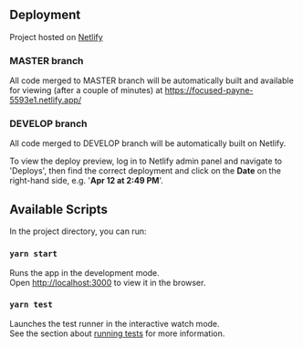## Deployment

Project hosted on [Netlify](https://app.netlify.com/)

### MASTER branch

All code merged to MASTER branch will be automatically built and available for viewing (after a couple of minutes) at https://focused-payne-5593e1.netlify.app/

### DEVELOP branch

All code merged to DEVELOP branch will be automatically built on Netlify.

To view the deploy preview, log in to Netlify admin panel and navigate to 'Deploys', then find the correct deployment and click on the __Date__ on the right-hand side, e.g. '__Apr 12 at 2:49 PM__'.

## Available Scripts

In the project directory, you can run:

### `yarn start`

Runs the app in the development mode.<br />
Open [http://localhost:3000](http://localhost:3000) to view it in the browser.

### `yarn test`

Launches the test runner in the interactive watch mode.<br />
See the section about [running tests](https://facebook.github.io/create-react-app/docs/running-tests) for more information.
